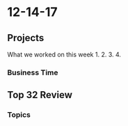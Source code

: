 # 12-14-17 

## Projects 
What we worked on this week
1. 
2.
3.
4.


### Business Time 

## Top 32 Review 



### Topics 

